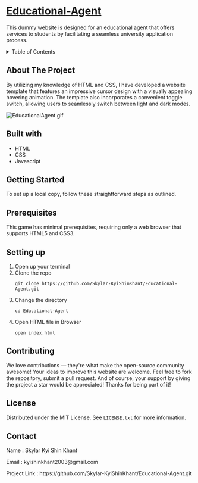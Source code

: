 # [Educational-Agent](https://skylar-kyishinkhant.github.io/Educational-Agent/)
This dummy website is designed for an educational agent that offers services to students by facilitating a seamless university application process.

<details> 
<summary>Table of Contents</summary>
  
- [About The Project](https://github.com/Skylar-KyiShinKhant/Educational-Agent#about-the-project)
- [Built with](https://github.com/Skylar-KyiShinKhant/Educational-Agent#built-with)
- [Getting Started](https://github.com/Skylar-KyiShinKhant/Educational-Agent#getting-started)
- [Prerequisites](https://github.com/Skylar-KyiShinKhant/Educational-Agent#prerequisites)
- [Setting up](https://github.com/Skylar-KyiShinKhant/Educational-Agent#setting-up)
- [Contributing](https://github.com/Skylar-KyiShinKhant/Educational-Agent#contributing)
- [License](https://github.com/Skylar-KyiShinKhant/Educational-Agent#license)
- [Contact](https://github.com/Skylar-KyiShinKhant/Educational-Agent#contact)
- [Acknoledgements](https://github.com/Skylar-KyiShinKhant/Educational-Agent#acknoledgements)
</details>

## About The Project
By utilizing my knowledge of HTML and CSS, I have developed a website template that features an impressive cursor design with a visually appealing hovering animation. The template also incorporates a convenient toggle switch, allowing users to seamlessly switch between light and dark modes.

![EducationalAgent.gif](https://github.com/Skylar-KyiShinKhant/Educational-Agent/blob/main/EducationalAgent.gif)

## Built with
- HTML
- CSS
- Javascript

## Getting Started
To set up a local copy, follow these straightforward steps as outlined.

## Prerequisites
This game has minimal prerequisites, requiring only a web browser that supports HTML5 and CSS3.

## Setting up
1. Open up your terminal
2. Clone the repo 
   ```
   git clone https://github.com/Skylar-KyiShinKhant/Educational-Agent.git
   ```
3. Change the directory
   ```
   cd Educational-Agent
   ```
4. Open HTML file in Browser
   ```
   open index.html
   ```

## Contributing
We love contributions — they're what make the open-source community awesome! Your ideas to improve this website are welcome. Feel free to fork the repository, submit a pull request. And of course, your support by giving the project a star would be appreciated! Thanks for being part of it!

## License
Distributed under the MIT License. See ```LICENSE.txt``` for more information.

## Contact
<p>Name : Skylar Kyi Shin Khant</p>
<p>Email : kyishinkhant2003@gmail.com</p>
<p>Project Link : https://github.com/Skylar-KyiShinKhant/Educational-Agent.git</p>
